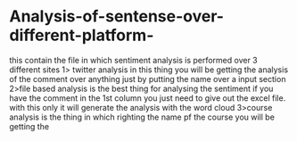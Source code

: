 # Analysis-of-sentense-over-different-platform-
this contain the file in which sentiment analysis is performed over 3 different sites
1> twitter analysis in this thing you will be getting the analysis of the comment over anything just by putting the name over a input section 
2>file based analysis is the best thing for analysing the sentiment if you have the comment in the 1st column you just need to give out the excel file. with this only it will generate the analysis with the word cloud 
3>course analysis is the thing in which righting the name pf the course you will be getting the 
